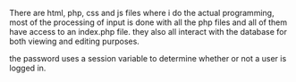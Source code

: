 There are html, php, css and js files where i do the actual programming, most of the processing of input is done with all the php files and all of them have access to an index.php file. they also all interact with the database for both viewing and editing purposes. 

the password uses a session variable to  determine whether or not a user is logged in.

